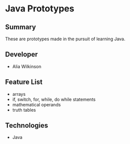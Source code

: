 # Java Prototypes
## Summary
These are prototypes made in the pursuit of learning Java. 

## Developer
* Alia Wilkinson

## Feature List
* arrays
* if, switch, for, while, do while statements
* mathematical operands 
* truth tables

## Technologies
* Java
